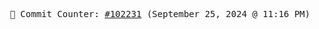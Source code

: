 <p align="center">
    <samp>
        📮 Commit Counter: <a href="https://github.com/Javascript-void0/Javascript-void0/commits/main">#102231</a> (September 25, 2024 @ 11:16 PM)
    </samp>
</p>